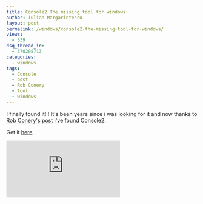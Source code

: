 ```yaml
---
title: Console2 The missing tool for windows
author: Iulian Margarintescu
layout: post
permalink: /windows/console2-the-missing-tool-for-windows/
views:
  - 539
dsq_thread_id:
  - 370208713
categories:
  - windows
tags:
  - Console
  - post
  - Rob Conery
  - tool
  - windows
---
```

I finally found it!!! It's been years since i was looking for it and now thanks to [Rob Conery's post][1] i've found Console2.

Get it [here][2]

![Console2][3]

 [1]: http://blog.wekeroad.com/2010/04/29/visual-tooling-will-make-you-go-blind
 [2]: http://sourceforge.net/projects/console/
 [3]: http://sourceforge.net/dbimage.php?id=81523